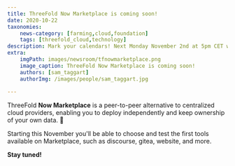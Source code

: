 ```yaml
---
title: ThreeFold Now Marketplace is coming soon!
date: 2020-10-22
taxonomies:
    news-category: [farming,cloud,foundation]
    tags: [threefold_cloud,technology]
description: Mark your calendars! Next Monday November 2nd at 5pm CET we will host a 30-minute community call to update you on exciting progress and to show you what we’ll be working towards in the coming months.
extra:
    imgPath: images/newsroom/tfnowmarketplace.png
    image_caption: ThreeFold Now Marketplace is coming soon!
    authors: [sam_taggart]
    authorImg: /images/people/sam_taggart.jpg
    
---
```


ThreeFold **Now Marketplace** is a peer-to-peer alternative to centralized cloud providers, enabling you to deploy independently and keep ownership of your own data. 🙌

Starting this November you'll be able to choose and test the first tools available on Marketplace, such as discourse, gitea, website, and more.

**Stay tuned!**

